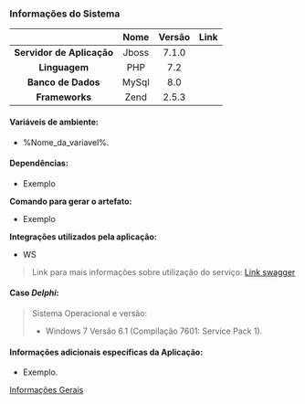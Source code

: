 <h3 id="informações-do-sistema">Informações do Sistema</h3>

<table>
<thead>
<tr>
<th align="center"></th>
<th align="center">Nome</th>
<th align="center">Versão</th>
<th align="center">Link</th>
</tr>
</thead>
<tbody>
<tr>
<td align="center"><strong>Servidor de Aplicação</strong></td>
<td align="center">Jboss</td>
<td align="center">7.1.0</td>
<td align="center"></td>
</tr>
<tr>
<td align="center"><strong>Linguagem</strong></td>
<td align="center">PHP</td>
<td align="center">7.2</td>
<td align="center"></td>
</tr>
<tr>
<td align="center"><strong>Banco de Dados</strong></td>
<td align="center">MySql</td>
<td align="center">8.0</td>
<td align="center"></td>
</tr>
<tr>
<td align="center"><strong>Frameworks</strong></td>
<td align="center">Zend</td>
<td align="center">2.5.3</td>
<td align="center"></td>
</tr>
</tbody>
</table><h4 id="variáveis-de-ambiente">Variáveis de ambiente:</h4>
<ul>
<li>%Nome_da_variavel%.</li>
</ul>
<h4 id="dependências">Dependências:</h4>
<ul>
<li>Exemplo</li>
</ul>
<p><strong>Comando para gerar o artefato:</strong></p>
<ul>
<li>Exemplo</li>
</ul>
<p><strong>Integrações utilizados pela aplicação:</strong></p>
<ul>
<li>WS</li>
</ul>
<blockquote>
<p>Link para mais informações sobre utilização do serviço: <a href="https://swagger.io/">Link swagger</a></p>
</blockquote>
<h4 id="caso-delphi">Caso <em>Delphi</em>:</h4>
<blockquote>
<p>Sistema Operacional e versão:</p>
<ul>
<li>Windows 7 Versão 6.1 (Compilação 7601: Service Pack 1).</li>
</ul>
</blockquote>
<h4 id="informações-adicionais-específicas-da-aplicação">Informações adicionais específicas da Aplicação:</h4>
<ul>
<li>Exemplo.</li>
</ul>
<p><a href="https://github.com/TZNaso/template/blob/master/info_gerais.md">Informações Gerais</a></p>

